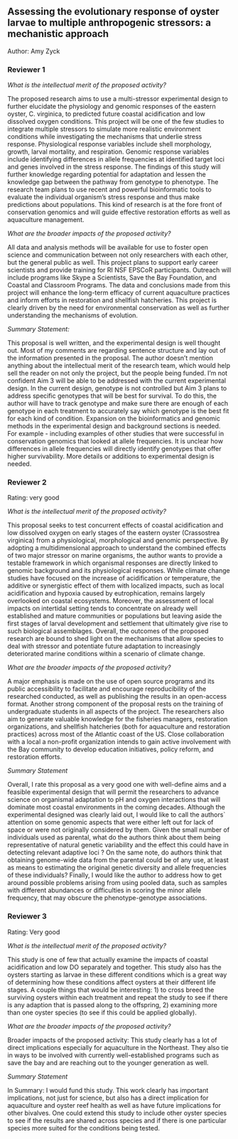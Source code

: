 
## Assessing the evolutionary response of oyster larvae to multiple anthropogenic stressors: a mechanistic approach
Author: Amy Zyck

### Reviewer 1

*What is the intellectual merit of the proposed activity?*

The proposed research aims to use a multi-stressor experimental design to further elucidate the physiology and genomic responses of the eastern oyster, C. virginica, to predicted future coastal acidification and low dissolved oxygen conditions. This project will be one of the few studies to integrate multiple stressors to simulate more realistic environment conditions while investigating the mechanisms that underlie stress response. Physiological response variables include shell morphology, growth, larval mortality, and respiration. Genomic response variables include identifying differences in allele frequencies at identified target loci and genes involved in the stress response. The findings of this study will further knowledge regarding potential for adaptation and lessen the knowledge gap between the pathway from genotype to phenotype. The research team plans to use recent and powerful bioinformatic tools to evaluate the individual organism’s stress response and thus make predictions about populations. This kind of research is at the fore front of conservation genomics and will guide effective restoration efforts as well as aquaculture management.

*What are the broader impacts of the proposed activity?*

All data and analysis methods will be available for use to foster open science and communication between not only researchers with each other, but the general public as well. This project plans to support early career scientists and provide training for RI NSF EPSCoR participants. Outreach will include programs like Skype a Scientists, Save the Bay Foundation, and Coastal and Classroom Programs. The data and conclusions made from this project will enhance the long-term efficacy of current aquaculture practices and inform efforts in restoration and shellfish hatcheries. This project is clearly driven by the need for environmental conservation as well as further understanding the mechanisms of evolution.

*Summary Statement:*

This proposal is well written, and the experimental design is well thought out. Most of my comments are regarding sentence structure and lay out of the information presented in the proposal. The author doesn’t mention anything about the intellectual merit of the research team, which would help sell the reader on not only the project, but the people being funded. I’m not confident Aim 3 will be able to be addressed with the current experimental design. In the current design, genotype is not controlled but Aim 3 plans to address specific genotypes that will be best for survival. To do this, the author will have to track genotype and make sure there are enough of each genotype in each treatment to accurately say which genotype is the best fit for each kind of condition. Expansion on the bioinformatics and genomic methods in the experimental design and background sections is needed. For example - including examples of other studies that were successful in conservation genomics that looked at allele frequencies. It is unclear how differences in allele frequencies will directly identify genotypes that offer higher survivability. More details or additions to experimental design is needed.



### Reviewer 2
Rating: very good


*What is the intellectual merit of the proposed activity?*

This proposal seeks to test concurrent effects of coastal acidification and low dissolved oxygen on early stages of the eastern oyster (Crassostrea virginica) from a physiological, morphological and genomic perspective. By adopting a multidimensional approach to understand the combined effects of two major stressor on marine organisms, the author wants to provide a testable framework in which organismal responses are directly linked to genomic background and its physiological responses. While climate change studies have focused on the increase of acidification or temperature, the additive or synergistic effect of them with localized impacts, such as local acidification and hypoxia caused by eutrophication, remains largely overlooked on coastal ecosystems. Moreover, the assessment of local impacts on intertidal setting tends to concentrate on already well established and mature communities or populations but leaving aside the first stages of larval development and settlement that ultimately give rise to such biological assemblages. Overall, the outcomes of the proposed research are bound to shed light on the mechanisms that allow species to deal with stressor and potentiate future adaptation to increasingly deteriorated marine conditions within a scenario of climate change.

*What are the broader impacts of the proposed activity?*

A major emphasis is made on the use of open source programs and its public accessibility to facilitate and encourage reproducibility of the researched conducted, as well as publishing the results in an open-access format. Another strong component of the proposal rests on the training of undergraduate students in all aspects of the project.
The researchers also aim to generate valuable knowledge for the fisheries managers,
restoration organizations, and shellfish hatcheries (both for aquaculture and restoration practices) across most of the Atlantic coast of the US. Close collaboration with a local a non-profit organization intends to gain active involvement with the Bay community to develop education initiatives, policy reform, and restoration efforts.




*Summary Statement*

Overall, I rate this proposal as a very good one with well-define aims and a feasible experimental design that will permit the researchers to advance science on organismal adaptation to pH and oxygen interactions that will dominate most coastal environments in the coming decades.  Although the experimental designed was clearly laid out, I would like to call the authors` attention on some  genomic aspects that were either left out for lack of space or were not originally considered by them. Given the small number of individuals used as parental, what do the authors think about them being representative of natural genetic variability and the effect this could have in detecting relevant adaptive loci ? On the same note, do authors think that obtaining genome-wide data from the parental could be of any use, at least as means to estimating the original genetic diversity and allele frequencies of these individuals? Finally, I would like the author to address how to get around possible problems arising from using pooled data, such as samples with different abundances or difficulties in scoring the minor allele frequency, that may obscure the phenotype-genotype associations.


### Reviewer 3
Rating: Very good

*What is the intellectual merit of the proposed activity?*

This study is one of few that actually examine the impacts of coastal acidification and low DO separately and together. This study also has the oysters starting as larvae in these different conditions which is a great way of determining how these conditions affect oysters at their different life stages. A couple things that would be interesting: 1) to cross breed the surviving oysters within each treatment and repeat the study to see if there is any adaption that is passed along to the offspring, 2) examining more than one oyster species (to see if this could be applied globally).

*What are the broader impacts of the proposed activity?*

Broader impacts of the proposed activity:
This study clearly has a lot of direct implications especially for aquaculture in the Northeast. They also tie in ways to be involved with currently well-established programs such as save the bay and are reaching out to the younger generation as well.

*Summary Statement*

In Summary: I would fund this study. This work clearly has important implications, not just for science, but also has a direct implication for aquaculture and oyster reef health as well as have future implications for other bivalves. One could extend this study to include other oyster species to see if the results are shared across species and if there is one particular species more suited for the conditions being tested.

